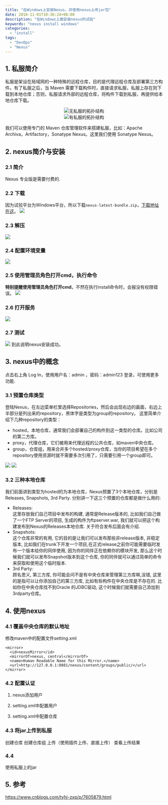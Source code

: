 ```yaml
---
title: "在Windows上安装Nexus，并使用nexus上传jar包"
date: 2018-11-01T10:36:24+08:00
description: "在Windows上面安装nexus的试验"
keywords: "nexus install windows"
categories:
  - "install"
tags:
  - "DevOps"
  - "Nexus"
---
```


## 1. 私服简介
私服是架设在局域网的一种特殊的远程仓库，目的是代理远程仓库及部署第三方构件。有了私服之后，当 Maven 需要下载构件时，直接请求私服，私服上存在则下载到本地仓库；否则，私服请求外部的远程仓库，将构件下载到私服，再提供给本地仓库下载。

<center><img title="无私服的拓扑结构" src="/img/dev/install/no-nexus.png"></center>
<center><img title="有私服的拓扑结构" src="/img/dev/install/has-nexus.png"></center>

我们可以使用专门的 Maven 仓库管理软件来搭建私服，比如：Apache Archiva，Artifactory，Sonatype Nexus。这里我们使用 Sonatype Nexus。

## 2. nexus简介与安装

### 2.1 简介
Nexus 专业版是需要付费的.

### 2.2 下载
因为试验平台为Windows平台，所以下载`nexus-latest-bundle.zip`，<a href="https://help.sonatype.com/repomanager2/download" target="_blank">下载地址在这</a>。
<img src="/img/dev/install/download.png">

### 2.3 解压
<img src="/img/dev/install/unzip.png">

### 2.4 配置环境变量
<img src="/img/dev/install/path.png">

### 2.5 使用管理员角色打开cmd，执行命令
**特别提醒使用管理员角色打开cmd**，不然在执行install命令时，会报没有权限错误。
<img src="/img/dev/install/cmd.png">

### 2.6 打开服务
<img src="/img/dev/install/start-service.png">

### 2.7 测试
<img src="/img/dev/install/test.png">
到此说明nexus安装成功。

## 3. nexus中的概念
点击右上角 Log In，使用用户名：admin ，密码：admin123 登录，可使用更多功能.

### 3.1 预置仓库类型
登陆Nexus，在左边菜单栏里选择Repositories，然后会出现右边的画面，右边上半部分是列出来的repository，黑体字是类型为group的repository。
这里简单介绍下几种repository的类型：

- hosted，本地仓库，通常我们会部署自己的构件到这一类型的仓库。比如公司的第二方库。
- proxy，代理仓库，它们被用来代理远程的公共仓库，如maven中央仓库。
- group，仓库组，用来合并多个hosted/proxy仓库，当你的项目希望在多个repository使用资源时就不需要多次引用了，只需要引用一个group即可。

<img src="/img/dev/install/nexus-repo-type.png">
<img src="/img/dev/install/nexus-group.png">

### 3.2 三种本地仓库
我们前面讲到类型为hosted的为本地仓库，Nexus预置了3个本地仓库，分别是Releases, Snapshots, 3rd Party. 分别讲一下这三个预置的仓库都是做什么用的:

- Releases:<br />
这里存放我们自己项目中发布的构建, 通常是Release版本的, 比如我们自己做了一个FTP Server的项目, 生成的构件为ftpserver.war, 我们就可以把这个构建发布到Nexus的Releases本地仓库. 关于符合发布后面会有介绍.
- Snapshots:<br />
这个仓库非常的有用, 它的目的是让我们可以发布那些非release版本, 非稳定版本, 比如我们在trunk下开发一个项目,在正式release之前你可能需要临时发布一个版本给你的同伴使用, 因为你的同伴正在依赖你的模块开发, 那么这个时候我们就可以发布Snapshot版本到这个仓库, 你的同伴就可以通过简单的命令来获取和使用这个临时版本.
- 3rd Party:<br />
顾名思义, 第三方库, 你可能会问不是有中央仓库来管理第三方库嘛,没错, 这里的是指可以让你添加自己的第三方库, 比如有些构件在中央仓库是不存在的. 比如你在中央仓库找不到Oracle 的JDBC驱动, 这个时候我们就需要自己添加到3rdparty仓库。

## 4. 使用nexus

### 4.1 覆盖中央仓库的默认地址
修改maven中的配置文件setting.xml
```
<mirror>
  <id>nexusMirror</id>
  <mirrorOf>nexus, central</mirrorOf>
  <name>Human Readable Name for this Mirror.</name>
  <url>http://127.0.0.1:8081/nexus/content/groups/public/</url>
</mirror>
```

### 4.2 配置认证
1. nexus添加用户

2. setting.xml中配置用户

3. setting.xml中配置仓库

### 4.3 将jar上传到私服
创建仓库
创建仓库组
上传（使用插件上传、直接上传）
查看上传结果

### 4.4
使用私服上的jar

## 5. 参考

https://www.cnblogs.com/tyhj-zxp/p/7605879.html
